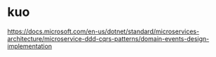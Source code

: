 # kuo

https://docs.microsoft.com/en-us/dotnet/standard/microservices-architecture/microservice-ddd-cqrs-patterns/domain-events-design-implementation
